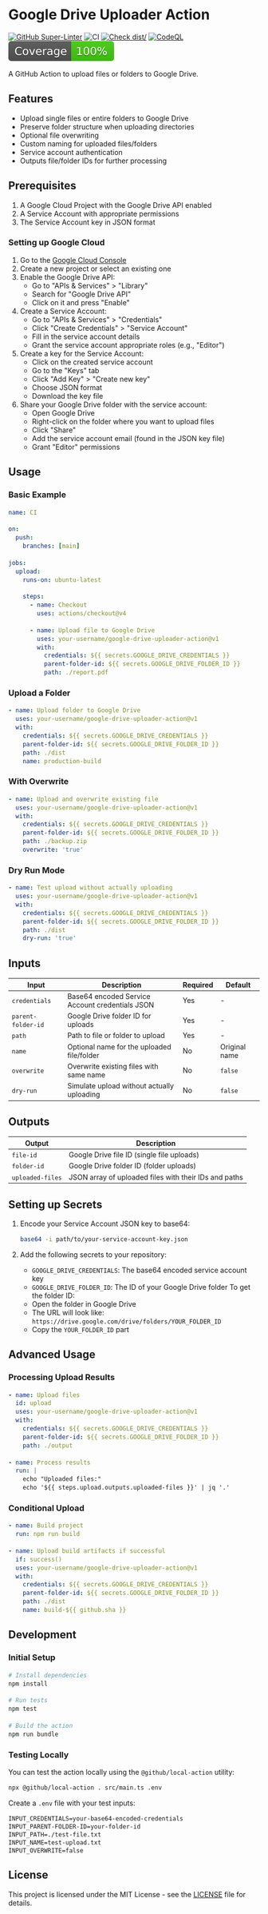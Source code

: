 # Google Drive Uploader Action

[![GitHub Super-Linter](https://github.com/actions/typescript-action/actions/workflows/linter.yml/badge.svg)](https://github.com/super-linter/super-linter)
![CI](https://github.com/actions/typescript-action/actions/workflows/ci.yml/badge.svg)
[![Check dist/](https://github.com/actions/typescript-action/actions/workflows/check-dist.yml/badge.svg)](https://github.com/actions/typescript-action/actions/workflows/check-dist.yml)
[![CodeQL](https://github.com/actions/typescript-action/actions/workflows/codeql-analysis.yml/badge.svg)](https://github.com/actions/typescript-action/actions/workflows/codeql-analysis.yml)
[![Coverage](./badges/coverage.svg)](./badges/coverage.svg)

A GitHub Action to upload files or folders to Google Drive.

## Features

- Upload single files or entire folders to Google Drive
- Preserve folder structure when uploading directories
- Optional file overwriting
- Custom naming for uploaded files/folders
- Service account authentication
- Outputs file/folder IDs for further processing

## Prerequisites

1. A Google Cloud Project with the Google Drive API enabled
2. A Service Account with appropriate permissions
3. The Service Account key in JSON format

### Setting up Google Cloud

1. Go to the [Google Cloud Console](https://console.cloud.google.com/)
2. Create a new project or select an existing one
3. Enable the Google Drive API:
   - Go to "APIs & Services" > "Library"
   - Search for "Google Drive API"
   - Click on it and press "Enable"
4. Create a Service Account:
   - Go to "APIs & Services" > "Credentials"
   - Click "Create Credentials" > "Service Account"
   - Fill in the service account details
   - Grant the service account appropriate roles (e.g., "Editor")
5. Create a key for the Service Account:
   - Click on the created service account
   - Go to the "Keys" tab
   - Click "Add Key" > "Create new key"
   - Choose JSON format
   - Download the key file
6. Share your Google Drive folder with the service account:
   - Open Google Drive
   - Right-click on the folder where you want to upload files
   - Click "Share"
   - Add the service account email (found in the JSON key file)
   - Grant "Editor" permissions

## Usage

### Basic Example

```yaml
name: CI

on:
  push:
    branches: [main]

jobs:
  upload:
    runs-on: ubuntu-latest

    steps:
      - name: Checkout
        uses: actions/checkout@v4

      - name: Upload file to Google Drive
        uses: your-username/google-drive-uploader-action@v1
        with:
          credentials: ${{ secrets.GOOGLE_DRIVE_CREDENTIALS }}
          parent-folder-id: ${{ secrets.GOOGLE_DRIVE_FOLDER_ID }}
          path: ./report.pdf
```

### Upload a Folder

```yaml
- name: Upload folder to Google Drive
  uses: your-username/google-drive-uploader-action@v1
  with:
    credentials: ${{ secrets.GOOGLE_DRIVE_CREDENTIALS }}
    parent-folder-id: ${{ secrets.GOOGLE_DRIVE_FOLDER_ID }}
    path: ./dist
    name: production-build
```

### With Overwrite

```yaml
- name: Upload and overwrite existing file
  uses: your-username/google-drive-uploader-action@v1
  with:
    credentials: ${{ secrets.GOOGLE_DRIVE_CREDENTIALS }}
    parent-folder-id: ${{ secrets.GOOGLE_DRIVE_FOLDER_ID }}
    path: ./backup.zip
    overwrite: 'true'
```

### Dry Run Mode

```yaml
- name: Test upload without actually uploading
  uses: your-username/google-drive-uploader-action@v1
  with:
    credentials: ${{ secrets.GOOGLE_DRIVE_CREDENTIALS }}
    parent-folder-id: ${{ secrets.GOOGLE_DRIVE_FOLDER_ID }}
    path: ./dist
    dry-run: 'true'
```

## Inputs

| Input              | Description                                     | Required | Default       |
| ------------------ | ----------------------------------------------- | -------- | ------------- |
| `credentials`      | Base64 encoded Service Account credentials JSON | Yes      | -             |
| `parent-folder-id` | Google Drive folder ID for uploads              | Yes      | -             |
| `path`             | Path to file or folder to upload                | Yes      | -             |
| `name`             | Optional name for the uploaded file/folder      | No       | Original name |
| `overwrite`        | Overwrite existing files with same name         | No       | `false`       |
| `dry-run`          | Simulate upload without actually uploading      | No       | `false`       |

## Outputs

| Output           | Description                                           |
| ---------------- | ----------------------------------------------------- |
| `file-id`        | Google Drive file ID (single file uploads)            |
| `folder-id`      | Google Drive folder ID (folder uploads)               |
| `uploaded-files` | JSON array of uploaded files with their IDs and paths |

## Setting up Secrets

1. Encode your Service Account JSON key to base64:

   ```bash
   base64 -i path/to/your-service-account-key.json
   ```

2. Add the following secrets to your repository:
   - `GOOGLE_DRIVE_CREDENTIALS`: The base64 encoded service account key
   - `GOOGLE_DRIVE_FOLDER_ID`: The ID of your Google Drive folder To get the
     folder ID:
   - Open the folder in Google Drive
   - The URL will look like:
     `https://drive.google.com/drive/folders/YOUR_FOLDER_ID`
   - Copy the `YOUR_FOLDER_ID` part

## Advanced Usage

### Processing Upload Results

```yaml
- name: Upload files
  id: upload
  uses: your-username/google-drive-uploader-action@v1
  with:
    credentials: ${{ secrets.GOOGLE_DRIVE_CREDENTIALS }}
    parent-folder-id: ${{ secrets.GOOGLE_DRIVE_FOLDER_ID }}
    path: ./output

- name: Process results
  run: |
    echo "Uploaded files:"
    echo '${{ steps.upload.outputs.uploaded-files }}' | jq '.'
```

### Conditional Upload

```yaml
- name: Build project
  run: npm run build

- name: Upload build artifacts if successful
  if: success()
  uses: your-username/google-drive-uploader-action@v1
  with:
    credentials: ${{ secrets.GOOGLE_DRIVE_CREDENTIALS }}
    parent-folder-id: ${{ secrets.GOOGLE_DRIVE_FOLDER_ID }}
    path: ./dist
    name: build-${{ github.sha }}
```

## Development

### Initial Setup

```bash
# Install dependencies
npm install

# Run tests
npm test

# Build the action
npm run bundle
```

### Testing Locally

You can test the action locally using the `@github/local-action` utility:

```bash
npx @github/local-action . src/main.ts .env
```

Create a `.env` file with your test inputs:

```env
INPUT_CREDENTIALS=your-base64-encoded-credentials
INPUT_PARENT-FOLDER-ID=your-folder-id
INPUT_PATH=./test-file.txt
INPUT_NAME=test-upload.txt
INPUT_OVERWRITE=false
```

## License

This project is licensed under the MIT License - see the [LICENSE](LICENSE) file
for details.
